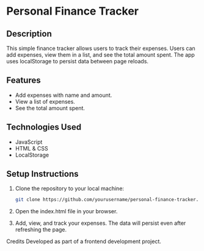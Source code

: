 # Personal Finance Tracker

## Description
This simple finance tracker allows users to track their expenses. Users can add expenses, view them in a list, and see the total amount spent. The app uses localStorage to persist data between page reloads.

## Features
- Add expenses with name and amount.
- View a list of expenses.
- See the total amount spent.

## Technologies Used
- JavaScript
- HTML & CSS
- LocalStorage

## Setup Instructions
1. Clone the repository to your local machine:
   ```bash
   git clone https://github.com/yourusername/personal-finance-tracker.git

2. Open the index.html file in your browser.

3. Add, view, and track your expenses. The data will persist even after refreshing the page.

Credits
Developed as part of a frontend development project.